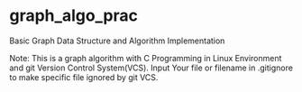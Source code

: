 # graph_algo_prac
Basic Graph Data Structure and Algorithm Implementation

Note: This is a graph algorithm with C Programming in Linux Environment and git Version Control System(VCS).
      Input Your file or filename in .gitignore to make specific file ignored by git VCS.
